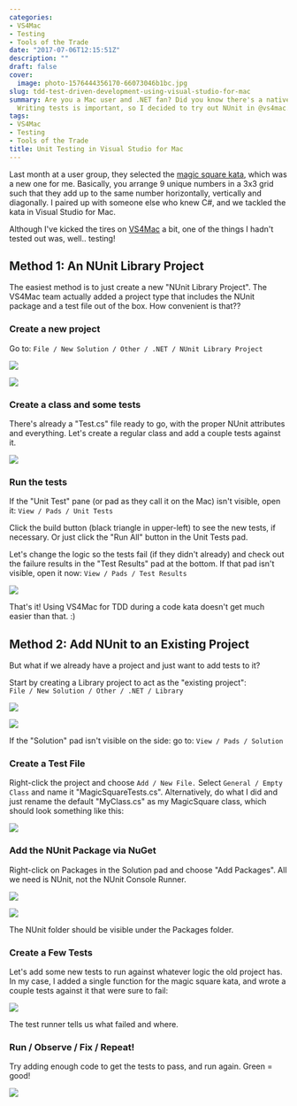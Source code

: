 ```yaml
---
categories:
- VS4Mac
- Testing
- Tools of the Trade
date: "2017-07-06T12:15:51Z"
description: ""
draft: false
cover:
  image: photo-1576444356170-66073046b1bc.jpg
slug: tdd-test-driven-development-using-visual-studio-for-mac
summary: Are you a Mac user and .NET fan? Did you know there's a native VS app now?
  Writing tests is important, so I decided to try out NUnit in @vs4mac.
tags:
- VS4Mac
- Testing
- Tools of the Trade
title: Unit Testing in Visual Studio for Mac
---
```

Last month at a user group, they selected the [magic square kata](https://github.com/gigasquid/wonderland-clojure-katas/tree/master/magic-square), which was a new one for me. Basically, you arrange 9 unique numbers in a 3x3 grid such that they add up to the same number horizontally, vertically and diagonally. I paired up with someone else who knew C#, and we tackled the kata in Visual Studio for Mac.

Although I've kicked the tires on [VS4Mac](https://visualstudio.microsoft.com/vs/mac/) a bit, one of the things I hadn't tested out was, well.. testing!

## Method 1: An NUnit Library Project

The easiest method is to just create a new "NUnit Library Project". The VS4Mac team actually added a project type that includes the NUnit package and a test file out of the box. How convenient is that??

### Create a new project

Go to: `File / New Solution / Other / .NET / NUnit Library Project`

![](https://grantwinney.com/content/images/2017/07/vs4mac-test-setup01-1.png)

![](https://grantwinney.com/content/images/2017/07/vs4mac-test-setup02-1.png)

### Create a class and some tests

There's already a "Test.cs" file ready to go, with the proper NUnit attributes and everything. Let's create a regular class and add a couple tests against it.

![](https://grantwinney.com/content/images/2017/07/vs4mac-test-setup03.png)

### Run the tests

If the "Unit Test" pane (or pad as they call it on the Mac) isn't visible, open it: `View / Pads / Unit Tests`

Click the build button (black triangle in upper-left) to see the new tests, if necessary. Or just click the "Run All" button in the Unit Tests pad.

Let's change the logic so the tests fail (if they didn't already) and check out the failure results in the "Test Results" pad at the bottom. If that pad isn't visible, open it now: `View / Pads / Test Results`

![](https://grantwinney.com/content/images/2017/07/vs4mac-test-setup04.png)

That's it! Using VS4Mac for TDD during a code kata doesn't get much easier than that. :)

## Method 2: Add NUnit to an Existing Project

But what if we already have a project and just want to add tests to it?

Start by creating a Library project to act as the "existing project":  
`File / New Solution / Other / .NET / Library`

![](https://grantwinney.com/content/images/2017/07/vs4mac-test-setup01.png)

![](https://grantwinney.com/content/images/2017/07/vs4mac-test-setup02.png)

If the "Solution" pad isn't visible on the side: go to: `View / Pads / Solution`

### Create a Test File

Right-click the project and choose `Add / New File.` Select `General / Empty Class` and name it "MagicSquareTests.cs". Alternatively, do what I did and just rename the default "MyClass.cs" as my MagicSquare class, which should look something like this:

![](https://grantwinney.com/content/images/2017/07/vs4mac-test-setup05.png)

### Add the NUnit Package via NuGet

Right-click on Packages in the Solution pad and choose "Add Packages". All we need is NUnit, not the NUnit Console Runner.

![](https://grantwinney.com/content/images/2017/07/vs4mac-test-setup06.png)

![](https://grantwinney.com/content/images/2017/07/vs4mac-test-setup07.png)

The NUnit folder should be visible under the Packages folder.

### Create a Few Tests

Let's add some new tests to run against whatever logic the old project has. In my case, I added a single function for the magic square kata, and wrote a couple tests against it that were sure to fail:

![](https://grantwinney.com/content/images/2017/07/vs4mac-test-setup08-1.png)

The test runner tells us what failed and where.

### Run / Observe / Fix / Repeat!

Try adding enough code to get the tests to pass, and run again. Green = good!

![](https://grantwinney.com/content/images/2017/07/vs4mac-test-setup09-1.png)